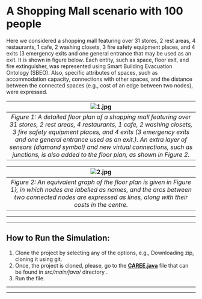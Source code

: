 # A Shopping Mall scenario with 100 people 
Here we considered a shopping mall featuring over 31 stores, 2 rest areas, 4 restaurants, 1 cafe, 2 washing closets, 3 fire safety equipment places, and 4 exits (3 emergency exits and one general entrance that may be used as an exit. It is shown in figure below. 
Each entity, such as space, floor exit, and fire extinguisher, was represented using Smart Building Evacuation Ontology (SBEO). Also, specific attributes of spaces, such as accommodation capacity, connections with other spaces, and the distance between the connected spaces (e.g., cost of an edge between two nodes), were expressed. 

| ![1.jpg](https://github.com/qasimkhalid/CAREE/blob/Scenario_ShoppingMall_100People/Figures/1.png?raw=true) | 
|:--:|
| *Figure 1: A detailed floor plan of a shopping mall featuring over 31 stores, 2 rest areas, 4 restaurants, 1 cafe, 2 washing closets, 3 fire safety equipment places, and 4 exits (3 emergency exits and one general entrance used as an exit.). An extra layer of sensors (diamond symbol) and new virtual connections, such as junctions, is also added to the floor plan, as shown in Figure 2.* |

| ![2.jpg](https://github.com/qasimkhalid/CAREE/blob/Scenario_ShoppingMall_100People/Figures/2.png?raw=true)  | 
|:--:|
| *Figure 2: An equivalent graph of the floor plan is given in Figure 1}, in which nodes are labelled as names, and the arcs between two connected nodes are expressed as lines, along with their costs in the centre.* |

------------
------------
## How to Run the Simulation:

1. Clone the project by selecting any of the options, e.g., Downloading zip, cloning it using git.  
2. Once, the project is cloned, please, go to the [**CAREE.java**](https://github.com/qasimkhalid/CAREE/blob/Scenario_ShoppingMall_100People/src/main/java/CAREE.java) file that can be found in *src/main/java/* directory .
3. Run the file. 

------------
------------

